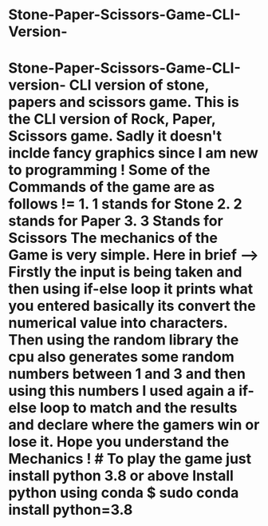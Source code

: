 # Stone-Paper-Scissors-Game-CLI-Version-
# Stone-Paper-Scissors-Game-CLI-version- CLI version of stone, papers and scissors game. This is the CLI version of Rock, Paper, Scissors game. Sadly it doesn't inclde fancy graphics since I am new to programming ! Some of the Commands of the game are as follows != 1. 1 stands for Stone 2. 2 stands for Paper 3. 3 Stands for Scissors The mechanics of the Game is very simple. Here in brief --> Firstly the input is being taken and then using if-else loop it prints what you entered basically its convert the numerical value into characters. Then using the random library the cpu also generates some random numbers between 1 and 3 and then using this numbers I used again a if-else loop to match and the results and declare where the gamers win or lose it. Hope you understand the Mechanics ! # To play the game just install python 3.8 or above Install python using conda $ sudo conda install python=3.8
